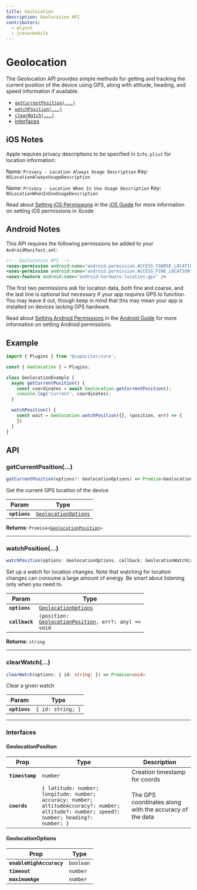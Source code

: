 ```yaml
---
title: Geolocation
description: Geolocation API
contributors:
  - mlynch
  - jcesarmobile
---
```


<plugin-platforms platforms="pwa,ios,android"></plugin-platforms>

# Geolocation

The Geolocation API provides simple methods for getting and tracking the current position of the device using GPS, along
with altitude, heading, and speed information if available.

<docgen-index>

* [`getCurrentPosition(...)`](#getcurrentposition)
* [`watchPosition(...)`](#watchposition)
* [`clearWatch(...)`](#clearwatch)
* [Interfaces](#interfaces)

</docgen-index>

## iOS Notes

Apple requires privacy descriptions to be specified in `Info.plist` for location information:

Name: `Privacy - Location Always Usage Description`
Key: `NSLocationAlwaysUsageDescription`

Name: `Privacy - Location When In Use Usage Description`
Key: `NSLocationWhenInUseUsageDescription`

Read about [Setting iOS Permissions](/docs/ios/configuration/) in the [iOS Guide](/docs/ios/) for more information on setting iOS permissions in Xcode

## Android Notes

This API requires the following permissions be added to your `AndroidManifest.xml`:

```xml
<!-- Geolocation API -->
<uses-permission android:name="android.permission.ACCESS_COARSE_LOCATION" />
<uses-permission android:name="android.permission.ACCESS_FINE_LOCATION" />
<uses-feature android:name="android.hardware.location.gps" />
```

The first two permissions ask for location data, both fine and coarse, and the last line is optional but necessary if your app _requires_ GPS to function. You may leave it out, though keep in mind that this may mean your app is installed on devices lacking GPS hardware.

Read about [Setting Android Permissions](/docs/android/configuration/) in the [Android Guide](/docs/android/) for more information on setting Android permissions.

## Example

```typescript
import { Plugins } from '@capacitor/core';

const { Geolocation } = Plugins;

class GeolocationExample {
  async getCurrentPosition() {
    const coordinates = await Geolocation.getCurrentPosition();
    console.log('Current', coordinates);
  }

  watchPosition() {
    const wait = Geolocation.watchPosition({}, (position, err) => {
    })
  }
}
```

## API

<docgen-api>
<!--Update the source file JSDoc comments and rerun docgen to update the docs below-->

### getCurrentPosition(...)

```typescript
getCurrentPosition(options?: GeolocationOptions) => Promise<GeolocationPosition>
```

Get the current GPS location of the device

| Param         | Type                                                              |
| ------------- | ----------------------------------------------------------------- |
| **`options`** | <code><a href="#geolocationoptions">GeolocationOptions</a></code> |

**Returns:** <code>Promise&lt;<a href="#geolocationposition">GeolocationPosition</a>&gt;</code>

--------------------


### watchPosition(...)

```typescript
watchPosition(options: GeolocationOptions, callback: GeolocationWatchCallback) => CallbackID
```

Set up a watch for location changes. Note that watching for location changes
can consume a large amount of energy. Be smart about listening only when you need to.

| Param          | Type                                                                                                  |
| -------------- | ----------------------------------------------------------------------------------------------------- |
| **`options`**  | <code><a href="#geolocationoptions">GeolocationOptions</a></code>                                     |
| **`callback`** | <code>(position: <a href="#geolocationposition">GeolocationPosition</a>, err?: any) =&gt; void</code> |

**Returns:** <code>string</code>

--------------------


### clearWatch(...)

```typescript
clearWatch(options: { id: string; }) => Promise<void>
```

Clear a given watch

| Param         | Type                         |
| ------------- | ---------------------------- |
| **`options`** | <code>{ id: string; }</code> |

--------------------


### Interfaces


#### GeolocationPosition

| Prop            | Type                                                                                                                                                    | Description                                             |
| --------------- | ------------------------------------------------------------------------------------------------------------------------------------------------------- | ------------------------------------------------------- |
| **`timestamp`** | <code>number</code>                                                                                                                                     | Creation timestamp for coords                           |
| **`coords`**    | <code>{ latitude: number; longitude: number; accuracy: number; altitudeAccuracy?: number; altitude?: number; speed?: number; heading?: number; }</code> | The GPS coordinates along with the accuracy of the data |


#### GeolocationOptions

| Prop                     | Type                 |
| ------------------------ | -------------------- |
| **`enableHighAccuracy`** | <code>boolean</code> |
| **`timeout`**            | <code>number</code>  |
| **`maximumAge`**         | <code>number</code>  |

</docgen-api>
